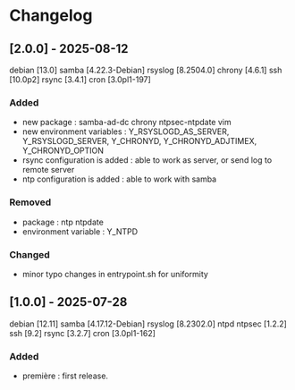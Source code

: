 # Changelog

## [2.0.0] - 2025-08-12
debian [13.0] samba [4.22.3-Debian] rsyslog [8.2504.0] chrony [4.6.1] ssh [10.0p2] rsync [3.4.1] cron [3.0pl1-197]

### Added
- new package : samba-ad-dc chrony ntpsec-ntpdate vim
- new environment variables : Y_RSYSLOGD_AS_SERVER, Y_RSYSLOGD_SERVER, Y_CHRONYD, Y_CHRONYD_ADJTIMEX, Y_CHRONYD_OPTION
- rsync configuration is added : able to work as server, or send log to remote server
- ntp configuration is added : able to work with samba

### Removed
- package : ntp ntpdate
- environment variable : Y_NTPD

### Changed
- minor typo changes in entrypoint.sh for uniformity

## [1.0.0] - 2025-07-28
debian [12.11] samba [4.17.12-Debian] rsyslog [8.2302.0] ntpd ntpsec [1.2.2] ssh [9.2] rsync [3.2.7] cron [3.0pl1-162]

### Added
- première : first release.